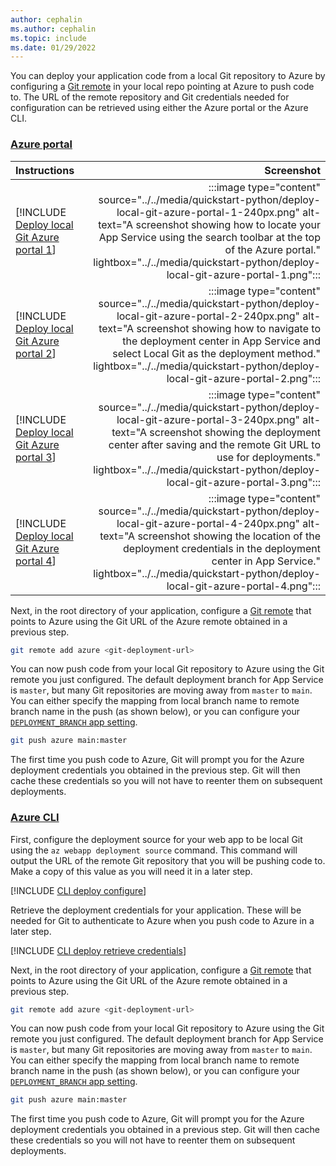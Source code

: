 ```yaml
---
author: cephalin
ms.author: cephalin
ms.topic: include
ms.date: 01/29/2022
---
```

You can deploy your application code from a local Git repository to Azure by configuring a [Git remote](https://git-scm.com/book/en/v2/Git-Basics-Working-with-Remotes) in your local repo pointing at Azure to push code to. The URL of the remote repository and Git credentials needed for configuration can be retrieved using either the Azure portal or the Azure CLI.

### [Azure portal](#tab/deploy-instructions-azportal)

| Instructions    | Screenshot |
|:----------------|-----------:|
| [!INCLUDE [Deploy local Git Azure portal 1](<./deploy-local-git-azure-portal-1.md>)] | :::image type="content" source="../../media/quickstart-python/deploy-local-git-azure-portal-1-240px.png" alt-text="A screenshot showing how to locate your App Service using the search toolbar at the top of the Azure portal." lightbox="../../media/quickstart-python/deploy-local-git-azure-portal-1.png"::: |
| [!INCLUDE [Deploy local Git Azure portal 2](<./deploy-local-git-azure-portal-2.md>)] | :::image type="content" source="../../media/quickstart-python/deploy-local-git-azure-portal-2-240px.png" alt-text="A screenshot showing how to navigate to the deployment center in App Service and select Local Git as the deployment method." lightbox="../../media/quickstart-python/deploy-local-git-azure-portal-2.png"::: |
| [!INCLUDE [Deploy local Git Azure portal 3](<./deploy-local-git-azure-portal-3.md>)] | :::image type="content" source="../../media/quickstart-python/deploy-local-git-azure-portal-3-240px.png" alt-text="A screenshot showing the deployment center after saving and the remote Git URL to use for deployments." lightbox="../../media/quickstart-python/deploy-local-git-azure-portal-3.png"::: |
| [!INCLUDE [Deploy local Git Azure portal 4](<./deploy-local-git-azure-portal-4.md>)] | :::image type="content" source="../../media/quickstart-python/deploy-local-git-azure-portal-4-240px.png" alt-text="A screenshot showing the location of the deployment credentials in the deployment center in App Service." lightbox="../../media/quickstart-python/deploy-local-git-azure-portal-4.png"::: |

Next, in the root directory of your application, configure a [Git remote](https://git-scm.com/book/en/v2/Git-Basics-Working-with-Remotes) that points to Azure using the Git URL of the Azure remote obtained in a previous step.

```bash
git remote add azure <git-deployment-url>
```

You can now push code from your local Git repository to Azure using the Git remote you just configured. The default deployment branch for App Service is `master`, but many Git repositories are moving away from `master` to `main`. You can either specify the mapping from local branch name to remote branch name in the push (as shown below), or you can configure your [`DEPLOYMENT_BRANCH` app setting](../../deploy-local-git.md?tabs=cli#change-deployment-branch).

```bash
git push azure main:master
```

The first time you push code to Azure, Git will prompt you for the Azure deployment credentials you obtained in the previous step. Git will then cache these credentials so you will not have to reenter them on subsequent deployments.

### [Azure CLI](#tab/deploy-instructions-azcli)

First, configure the deployment source for your web app to be local Git using the `az webapp deployment source` command.  This command will output the URL of the remote Git repository that you will be pushing code to.  Make a copy of this value as you will need it in a later step.

[!INCLUDE [CLI deploy configure](<./deploy-local-instructions-cli-1.md>)]

Retrieve the deployment credentials for your application.  These will be needed for Git to authenticate to Azure when you push code to Azure in a later step.

[!INCLUDE [CLI deploy retrieve credentials](<./deploy-local-instructions-cli-2.md>)]

Next, in the root directory of your application, configure a [Git remote](https://git-scm.com/book/en/v2/Git-Basics-Working-with-Remotes) that points to Azure using the Git URL of the Azure remote obtained in a previous step.

```bash
git remote add azure <git-deployment-url>
```

You can now push code from your local Git repository to Azure using the Git remote you just configured. The default deployment branch for App Service is `master`, but many Git repositories are moving away from `master` to `main`. You can either specify the mapping from local branch name to remote branch name in the push (as shown below), or you can configure your [`DEPLOYMENT_BRANCH` app setting](../../deploy-local-git.md?tabs=cli#change-deployment-branch).

```bash
git push azure main:master
```

The first time you push code to Azure, Git will prompt you for the Azure deployment credentials you obtained in a previous step. Git will then cache these credentials so you will not have to reenter them on subsequent deployments.